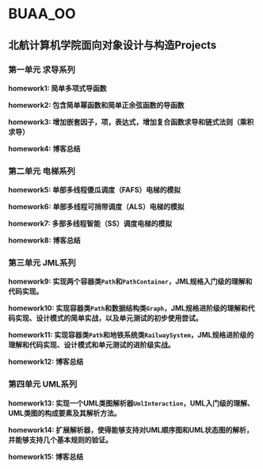 # BUAA_OO #

## 北航计算机学院面向对象设计与构造Projects ##

### 第一单元  求导系列 ###

**homework1: 简单多项式导函数**

**homework2: 包含简单幂函数和简单正余弦函数的导函数**

**homework3: 增加嵌套因子，项，表达式，增加复合函数求导和链式法则（乘积求导）**

**homework4: 博客总结**

### 第二单元  电梯系列 ###

**homework5: 单部多线程傻瓜调度（FAFS）电梯的模拟**

**homework6: 单部多线程可捎带调度（ALS）电梯的模拟**

**homework7: 多部多线程智能（SS）调度电梯的模拟**

**homework8: 博客总结**

### 第三单元  JML系列 ###

**homework9: 实现两个容器类`Path`和`PathContainer`，JML规格入门级的理解和代码实现。**

**homework10: 实现容器类`Path`和数据结构类`Graph`，JML规格进阶级的理解和代码实现、设计模式的简单实战，以及单元测试的初步使用尝试。**

**homework11: 实现容器类`Path`和地铁系统类`RailwaySystem`，JML规格进阶级的理解和代码实现、设计模式和单元测试的进阶级实战。**

**homework12: 博客总结**

### 第四单元  UML系列 ###

**homework13: 实现一个UML类图解析器`UmlInteraction`，UML入门级的理解、UML类图的构成要素及其解析方法。**

**homework14: 扩展解析器，使得能够支持对UML顺序图和UML状态图的解析，并能够支持几个基本规则的验证。**

**homework15: 博客总结**



